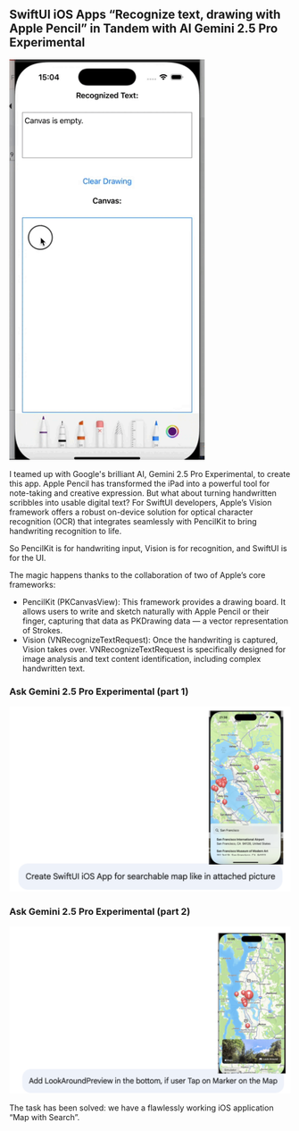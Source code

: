 ## SwiftUI iOS Apps “Recognize text, drawing with Apple Pencil” in Tandem with AI Gemini 2.5 Pro Experimental
 <img src="https://github.com/BestKora/RecognozeTextGemini2_5/blob/f2ca301028415accdee0bc9d7ce2a0321a288309/RecognizeTextGemini2_5.gif" width="350">

 I teamed up with Google's brilliant AI, Gemini 2.5 Pro Experimental, to create this app.
Apple Pencil has transformed the iPad into a powerful tool for note-taking and creative expression. But what about turning handwritten scribbles into usable digital text? For SwiftUI developers, Apple’s Vision framework offers a robust on-device solution for optical character recognition (OCR) that integrates seamlessly with PencilKit to bring handwriting recognition to life.

So PencilKit is for handwriting input, Vision is for recognition, and SwiftUI is for the UI.

The magic happens thanks to the collaboration of two of Apple’s core frameworks:

* PencilKit (PKCanvasView): This framework provides a drawing board. It allows users to write and sketch naturally with Apple Pencil or their finger, capturing that data as PKDrawing data — a vector representation of Strokes.
* Vision (VNRecognizeTextRequest): Once the handwriting is captured, Vision takes over. VNRecognizeTextRequest is specifically designed for image analysis and text content identification, including complex handwritten text.

 
### Ask Gemini 2.5 Pro Experimental (part 1)

<img src="https://github.com/BestKora/SearchableMapGemini2_5/blob/a93cd4590f488d9a35a3d54927f822fa3e0045b6/Stage1.png" width="750">

### Ask Gemini 2.5 Pro Experimental (part 2)

<img src="https://github.com/BestKora/SearchableMapGemini2_5/blob/8db96860e93df8536f389adbd27a043f7433258c/Stage2.png" width="750">

The task has been solved: we have a flawlessly working iOS application “Map with Search”.
